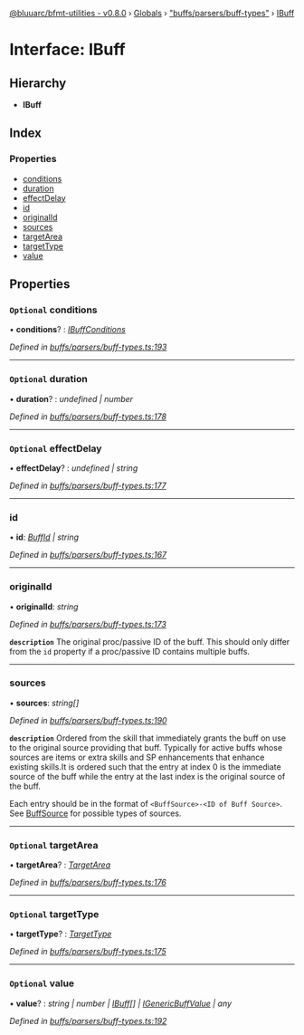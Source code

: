 [@bluuarc/bfmt-utilities - v0.8.0](../README.md) › [Globals](../globals.md) › ["buffs/parsers/buff-types"](../modules/_buffs_parsers_buff_types_.md) › [IBuff](_buffs_parsers_buff_types_.ibuff.md)

# Interface: IBuff

## Hierarchy

* **IBuff**

## Index

### Properties

* [conditions](_buffs_parsers_buff_types_.ibuff.md#optional-conditions)
* [duration](_buffs_parsers_buff_types_.ibuff.md#optional-duration)
* [effectDelay](_buffs_parsers_buff_types_.ibuff.md#optional-effectdelay)
* [id](_buffs_parsers_buff_types_.ibuff.md#id)
* [originalId](_buffs_parsers_buff_types_.ibuff.md#originalid)
* [sources](_buffs_parsers_buff_types_.ibuff.md#sources)
* [targetArea](_buffs_parsers_buff_types_.ibuff.md#optional-targetarea)
* [targetType](_buffs_parsers_buff_types_.ibuff.md#optional-targettype)
* [value](_buffs_parsers_buff_types_.ibuff.md#optional-value)

## Properties

### `Optional` conditions

• **conditions**? : *[IBuffConditions](_buffs_parsers_buff_types_.ibuffconditions.md)*

*Defined in [buffs/parsers/buff-types.ts:193](https://github.com/BluuArc/bfmt-utilities/blob/master/src/buffs/parsers/buff-types.ts#L193)*

___

### `Optional` duration

• **duration**? : *undefined | number*

*Defined in [buffs/parsers/buff-types.ts:178](https://github.com/BluuArc/bfmt-utilities/blob/master/src/buffs/parsers/buff-types.ts#L178)*

___

### `Optional` effectDelay

• **effectDelay**? : *undefined | string*

*Defined in [buffs/parsers/buff-types.ts:177](https://github.com/BluuArc/bfmt-utilities/blob/master/src/buffs/parsers/buff-types.ts#L177)*

___

###  id

• **id**: *[BuffId](../enums/_buffs_parsers_buff_types_.buffid.md) | string*

*Defined in [buffs/parsers/buff-types.ts:167](https://github.com/BluuArc/bfmt-utilities/blob/master/src/buffs/parsers/buff-types.ts#L167)*

___

###  originalId

• **originalId**: *string*

*Defined in [buffs/parsers/buff-types.ts:173](https://github.com/BluuArc/bfmt-utilities/blob/master/src/buffs/parsers/buff-types.ts#L173)*

**`description`** The original proc/passive ID of the buff. This should only differ from the `id`
property if a proc/passive ID contains multiple buffs.

___

###  sources

• **sources**: *string[]*

*Defined in [buffs/parsers/buff-types.ts:190](https://github.com/BluuArc/bfmt-utilities/blob/master/src/buffs/parsers/buff-types.ts#L190)*

**`description`** Ordered from the skill that immediately grants the buff on use to
the original source providing that buff. Typically for active buffs whose sources
are items or extra skills and SP enhancements that enhance existing skills.It is
ordered such that the entry at index 0 is the immediate source of the buff while
the entry at the last index is the original source of the buff.

Each entry should be in the format of `<BuffSource>-<ID of Buff Source>`. See [BuffSource](../enums/_buffs_parsers_buff_types_.buffsource.md)
for possible types of sources.

___

### `Optional` targetArea

• **targetArea**? : *[TargetArea](../enums/_datamine_types_.targetarea.md)*

*Defined in [buffs/parsers/buff-types.ts:176](https://github.com/BluuArc/bfmt-utilities/blob/master/src/buffs/parsers/buff-types.ts#L176)*

___

### `Optional` targetType

• **targetType**? : *[TargetType](../enums/_datamine_types_.targettype.md)*

*Defined in [buffs/parsers/buff-types.ts:175](https://github.com/BluuArc/bfmt-utilities/blob/master/src/buffs/parsers/buff-types.ts#L175)*

___

### `Optional` value

• **value**? : *string | number | [IBuff](_buffs_parsers_buff_types_.ibuff.md)[] | [IGenericBuffValue](_buffs_parsers_buff_types_.igenericbuffvalue.md) | any*

*Defined in [buffs/parsers/buff-types.ts:192](https://github.com/BluuArc/bfmt-utilities/blob/master/src/buffs/parsers/buff-types.ts#L192)*
